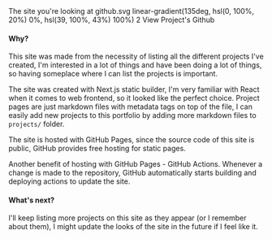 <title>Portfolio</title>
<desc>The site you're looking at</desc>
<icon>github.svg</icon>
<background>linear-gradient(135deg, hsl(0, 100%, 20%) 0%, hsl(39, 100%, 43%) 100%)</background>
<order>2</order>
<side href="https://github.com/TheJebForge/portfolio">View Project's Github</side>

#### Why?

This site was made from the necessity of listing all the different projects I've created,
I'm interested in a lot of things and have been doing a lot of things, so having someplace where I
can list the projects is important.

The site was created with Next.js static builder, I'm very familiar with React when it comes to
web frontend, so it looked like the perfect choice. Project pages are just markdown files with metadata
tags on top of the file, I can easily add new projects to this portfolio by adding more markdown files to 
`projects/` folder.

The site is hosted with GitHub Pages, since the source code of this site is public, GitHub provides
free hosting for static pages.

Another benefit of hosting with GitHub Pages - GitHub Actions. Whenever a change is made to the repository,
GitHub automatically starts building and deploying actions to update the site.

#### What's next?

I'll keep listing more projects on this site as they appear (or I remember about them), I might
update the looks of the site in the future if I feel like it.